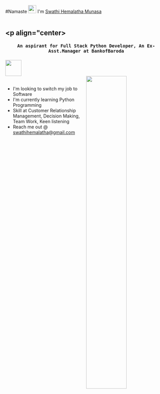 #Namaste <img src="https://www.pinterest.com/pin/646407352767844876/" width="25px"> I'm [Swathi Hemalatha Munasa](http://github.com/SwathihemalathaM)
<br><br>


## <p align="center><h4 align="center"><samp> An aspirant for Full Stack Python Developer, An Ex-Asst.Manager at BankofBaroda </samp><h4></p>


<a href="http://www.linkedin.com/in/swathihemalatha/">
<img src="https://play-lh.googleusercontent.com/kMofEFLjobZy_bCuaiDogzBcUT-dz3BBbOrIEjJ-hqOabjK8ieuevGe6wlTD15QzOqw" width="50px">
</a>


<div>
<img align="right" src="https://ih1.redbubble.net/image.1198935429.1096/st,small,507x507-pad,600x600,f8f8f8.u2.jpg" width="50%"/>
<br>

- I'm looking to switch my job to Software
- I'm currently learning Python Programming
- Skill at Customer Relationship Management, Decision Making, Team Work, Keen listening
- Reach me out @ swathihemalatha@gmail.com
  <br>
</div>

##
